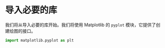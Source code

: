 # 导入必要的库

我们将从导入必要的库开始。我们将使用 Matplotlib 的 `pyplot` 模块，它提供了创建绘图的接口。

```python
import matplotlib.pyplot as plt
```
